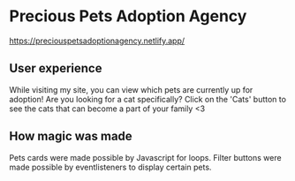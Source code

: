 # Precious Pets Adoption Agency

https://preciouspetsadoptionagency.netlify.app/


## User experience
While visiting my site, you can view which pets are currently up for adoption! Are you looking for a cat specifically? Click on the 'Cats' button to see the cats that can become a part of your family <3


## How magic was made
Pets cards were made possible by Javascript for loops. Filter buttons were made possible by eventlisteners to display certain pets.
